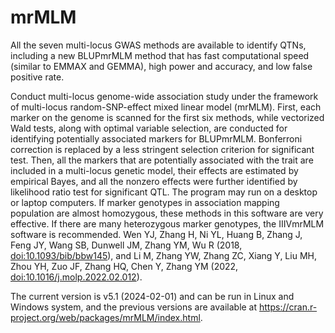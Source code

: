 # mrMLM
All the seven multi-locus GWAS methods are available to identify QTNs, including a new BLUPmrMLM method that has fast computational speed (similar to EMMAX and GEMMA), high power and accuracy, and low false positive rate.

Conduct multi-locus genome-wide association study under the framework of multi-locus random-SNP-effect mixed linear model (mrMLM). First, each marker on the genome is scanned for the first six methods, while vectorized Wald tests, along with optimal variable selection, are conducted for identifying potentially associated markers for BLUPmrMLM. Bonferroni correction is replaced by a less stringent selection criterion for significant test. Then, all the markers that are potentially associated with the trait are included in a multi-locus genetic model, their effects are estimated by empirical Bayes, and all the nonzero effects were further identified by likelihood ratio test for significant QTL. The program may run on a desktop or laptop computers. If marker genotypes in association mapping population are almost homozygous, these methods in this software are very effective. If there are many heterozygous marker genotypes, the IIIVmrMLM software is recommended. Wen YJ, Zhang H, Ni YL, Huang B, Zhang J, Feng JY, Wang SB, Dunwell JM, Zhang YM, Wu R (2018, <doi:10.1093/bib/bbw145>), and Li M, Zhang YW, Zhang ZC, Xiang Y, Liu MH, Zhou YH, Zuo JF, Zhang HQ, Chen Y, Zhang YM (2022, <doi:10.1016/j.molp.2022.02.012>).

The current version is v5.1 (2024-02-01) and can be run in Linux and Windows system, and the previous versions are available at https://cran.r-project.org/web/packages/mrMLM/index.html.
